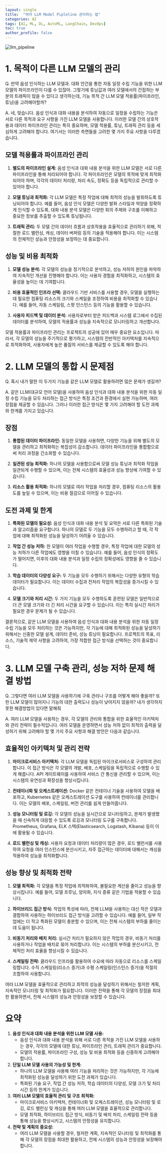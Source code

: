 ```yaml
---
layout: single
title:  "여러 LLM Model Pipleline 관리하는 법"
categories: AI
tags: [AI, ML, DL, AutoML, LangChain, DevOps]
toc: true
author_profile: false
---
```


![llm_pipeline]({{site.url}}/assets/images/2024-3-devstu/llm_pipeline.png)

# 1. 목적이 다른 LLM 모델의 관리

Q. 만약 음성 인식하는 LLM 모델과. 대화 안건을 통한 자동 일정 수립 기능을 위한 LLM 모델의 파이프라인이 다를 수 있잖아. 그렇기에 튜닝값과 여러 모델에서의 간접하는 부분의 트래픽이 많을 수 있다고 생각하는데, 기능 목적 간 LLM 모델 적용률(파이프라인, 튜닝)을 고려해야할까?


A. 네, 맞습니다. 음성 인식과 대화 내용을 분석하여 자동으로 일정을 수립하는 기능은 서로 다른 목적과 요구 사항을 가진 LLM 모델을 사용합니다. 이러한 모델 간의 상호작용과 데이터 파이프라인 관리는 특히 중요하며, 모델 적용률, 튜닝, 트래픽 관리 등을 세심하게 고려해야 합니다. 여기서는 이러한 측면들을 고려한 몇 가지 주요 사항을 다루겠습니다.

## 모델 적용률과 파이프라인 관리

1. **별도의 파이프라인 설계:** 음성 인식과 대화 내용 분석을 위한 LLM 모델은 서로 다른 파이프라인을 통해 처리되어야 합니다. 각 파이프라인은 모델의 목적에 맞게 최적화되어야 하며, 각각의 데이터 처리량, 처리 속도, 정확도 등을 독립적으로 관리할 수 있어야 합니다.
    
2. **모델 튜닝과 최적화:** 각 LLM 모델은 특정 작업에 대해 최적의 성능을 발휘하도록 튜닝되어야 합니다. 예를 들어, 음성 인식 모델은 다양한 발화 스타일과 억양을 정확하게 인식할 수 있도록, 대화 내용 분석 모델은 다양한 회의 주제와 구조를 이해하고 중요한 정보를 추출할 수 있도록 튜닝됩니다.
    
3. **트래픽 관리:** 두 모델 간의 데이터 흐름과 상호작용을 효율적으로 관리하기 위해, 적절한 로드 밸런싱, 캐싱, 데이터 버퍼링 등의 기술을 적용해야 합니다. 이는 시스템의 전체적인 성능과 안정성을 보장하는 데 중요합니다.
    

## 성능 및 비용 최적화

1. **모델 성능 분석:** 각 모델의 성능을 정기적으로 분석하고, 성능 저하의 원인을 파악하여 지속적인 개선을 진행해야 합니다. 이는 사용자 경험을 최적화하고, 시스템의 효율성을 높이는 데 기여합니다.
    
2. **비용 효율적인 인프라 선택:** 클라우드 기반 서비스를 사용할 경우, 모델을 실행하는 데 필요한 컴퓨팅 리소스의 크기와 스케일을 조정하여 비용을 최적화할 수 있습니다. 예를 들어, 자동 스케일링, 스팟 인스턴스 등의 기능을 활용할 수 있습니다.
    
3. **사용자 피드백 및 데이터 분석:** 사용자로부터 받은 피드백과 시스템 로그에서 수집된 데이터를 분석하여, 모델의 적용률과 성능을 지속적으로 모니터링하고 개선합니다.
    

모델 적용률과 파이프라인 관리는 프로젝트의 성공에 있어 매우 중요한 요소입니다. 따라서, 각 모델의 성능을 주기적으로 평가하고, 시스템의 전반적인 아키텍처를 지속적으로 최적화하여, 사용자에게 높은 품질의 서비스를 제공할 수 있도록 해야 합니다.


# 2. LLM 모델의 통합 시 문제점

Q. 혹시 내가 말한 이 두가지 기능을 같은 LLM 모델로 활용하려면 많은 문제가 생길까?

A. 같은 LLM(대규모 언어 모델)을 사용하여 음성 인식과 대화 내용 분석을 위한 자동 일정 수립 기능을 모두 처리하는 접근 방식은 특정 조건과 환경에서 실현 가능하며, 여러 장점을 제공할 수 있습니다. 그러나 이러한 접근 방식은 몇 가지 고려해야 할 도전 과제와 한계를 가지고 있습니다.

## 장점

1. **통합된 데이터 파이프라인:** 동일한 모델을 사용하면, 다양한 기능을 위해 별도의 모델을 관리하고 최적화하는 복잡성이 감소합니다. 데이터 파이프라인을 통합함으로써 처리 과정을 간소화할 수 있습니다.
    
2. **일관된 성능 최적화:** 하나의 모델을 사용함으로써 모델 성능 튜닝과 최적화 작업을 일관되게 수행할 수 있으며, 이는 전체 시스템의 효율성과 성능 향상에 기여할 수 있습니다.
    
3. **리소스 활용 최적화:** 하나의 모델로 여러 작업을 처리할 경우, 컴퓨팅 리소스의 활용도를 높일 수 있으며, 이는 비용 절감으로 이어질 수 있습니다.
    

## 도전 과제 및 한계

1. **특화된 모델의 필요성:** 음성 인식과 대화 내용 분석 및 요약은 서로 다른 특화된 기술과 알고리즘을 요구합니다. 하나의 모델로 두 기능을 모두 수행하려고 할 때, 각 작업에 대해 최적화된 성능을 달성하기 어려울 수 있습니다.
    
2. **작업 간 성능 저하:** 한 모델이 여러 작업을 수행할 경우, 특정 작업에 대한 모델의 성능 저하가 다른 작업에도 영향을 미칠 수 있습니다. 예를 들어, 음성 인식의 정확도가 떨어지면, 이후의 대화 내용 분석과 일정 수립의 정확성에도 영향을 줄 수 있습니다.
    
3. **학습 데이터의 다양성 요구:** 두 기능을 모두 수행하기 위해서는 다양한 유형의 학습 데이터가 필요합니다. 이는 데이터 수집과 전처리 작업의 복잡성을 증가시킬 수 있습니다.
    
4. **모델 크기와 처리 시간:** 두 가지 기능을 모두 수행하도록 훈련된 모델은 일반적으로 더 큰 모델 크기와 더 긴 처리 시간을 요구할 수 있습니다. 이는 특히 실시간 처리가 필요한 경우 문제가 될 수 있습니다.
    

결론적으로, 같은 LLM 모델을 사용하여 음성 인식과 대화 내용 분석을 위한 자동 일정 수립 기능을 모두 처리하는 것은 가능하지만, 각 기능에 대해 최적화된 성능을 달성하기 위해서는 신중한 모델 설계, 데이터 준비, 성능 튜닝이 필요합니다. 프로젝트의 목표, 리소스, 기술적 제약 사항을 고려하여, 가장 적합한 접근 방식을 선택하는 것이 중요합니다.


# 3. LLM 모델 구축 관리, 성능 저하 문제 해결 방법

Q. 그렇다면 여러 LLM 모델을 사용하기에 구축 관리나 구조를 어떻게 해야 좋을까? 또한 LLM 모델이 많아지니 기능의 대한 출력도나 성능이 낮아지지 않을까? 내가 생각하지 못한 해결방법이 있다면 말해줘

A. 여러 LLM 모델을 사용하는 경우, 각 모델의 관리와 통합을 위한 효율적인 아키텍처와 관리 전략이 필수적입니다. 여러 모델을 운영하면서 성능 저하 없이 최적의 출력을 달성하기 위해 고려해야 할 몇 가지 주요 사항과 해결 방안은 다음과 같습니다.

## 효율적인 아키텍처 및 관리 전략

1. **마이크로서비스 아키텍처:** 각 LLM 모델을 독립된 마이크로서비스로 구성하여 관리합니다. 이 접근 방식은 각 모델의 개발, 배포, 스케일링을 독립적으로 수행할 수 있게 해줍니다. API 게이트웨이를 사용하여 서비스 간 통신을 관리할 수 있으며, 이는 시스템의 유연성과 확장성을 향상시킵니다.
    
2. **컨테이너화 및 오케스트레이션:** Docker 같은 컨테이너 기술을 사용하여 모델을 배포하고, Kubernetes 같은 오케스트레이션 도구를 사용하여 컨테이너를 관리합니다. 이는 모델의 배포, 스케일링, 버전 관리를 쉽게 만들어줍니다.
    
3. **성능 모니터링 및 로깅:** 각 모델의 성능을 실시간으로 모니터링하고, 문제가 발생했을 때 신속하게 대응할 수 있도록 로깅과 모니터링 도구를 구축합니다. Prometheus, Grafana, ELK 스택(Elasticsearch, Logstash, Kibana) 등이 이에 활용될 수 있습니다.
    
4. **로드 밸런싱 및 캐싱:** 사용자 요청과 데이터 처리량이 많은 경우, 로드 밸런서를 사용하여 요청을 여러 인스턴스에 분산시키고, 자주 접근하는 데이터에 대해서는 캐싱을 적용하여 성능을 최적화합니다.
    

## 성능 향상 및 최적화 전략

1. **모델 최적화:** 각 모델을 특정 작업에 최적화하여, 불필요한 계산을 줄이고 성능을 향상시킵니다. 예를 들어, 모델 프루닝, 양자화, 지식 증류 같은 기법을 적용할 수 있습니다.
    
2. **하이브리드 접근 방식:** 작업의 특성에 따라, 전체 LLM을 사용하는 대신 작은 모델과 결합하여 사용하는 하이브리드 접근 방식을 고려할 수 있습니다. 예를 들어, 일부 작업에는 더 작고 특화된 모델이 충분할 수 있으며, 이는 전체 시스템의 부하를 줄이는 데 도움이 됩니다.
    
3. **비동기 처리와 배치 처리:** 실시간 처리가 필요하지 않은 작업의 경우, 비동기 처리를 사용하거나 작업을 배치로 묶어 처리합니다. 이는 시스템의 부하를 분산시키고, 전체적인 처리 효율을 향상시킬 수 있습니다.
    
4. **스케일링 전략:** 클라우드 인프라를 활용하여 수요에 따라 자동으로 리소스를 스케일링합니다. 수직 스케일링(리소스 증가)과 수평 스케일링(인스턴스 증가)을 적절히 조합하여 사용합니다.
    

여러 LLM 모델을 효율적으로 관리하고 최적의 성능을 달성하기 위해서는 철저한 계획, 지속적인 모니터링 및 최적화가 필요합니다. 이러한 전략을 통해 각 모델의 장점을 최대한 활용하면서, 전체 시스템의 성능과 안정성을 보장할 수 있습니다.



# 요약

1. **음성 인식과 대화 내용 분석을 위한 LLM 모델 사용:**
    - 음성 인식과 대화 내용 분석을 위해 서로 다른 목적을 가진 LLM 모델을 사용하는 경우, 각각의 모델에 대한 튜닝, 파이프라인 관리, 트래픽 관리가 중요합니다.
    - 모델의 적용률, 파이프라인 구성, 성능 및 비용 최적화 등을 신중하게 고려해야 합니다.
2. **단일 LLM 모델 사용의 가능성 및 한계:**
    - 하나의 LLM 모델을 사용해 여러 기능을 처리하는 것은 가능하지만, 각 기능에 최적화된 성능을 달성하기 위한 도전 과제가 있습니다.
    - 특화된 기술 요구, 작업 간 성능 저하, 학습 데이터의 다양성, 모델 크기 및 처리 시간 등의 한계가 있습니다.
3. **여러 LLM 모델의 효율적 관리 및 구조 최적화:**
    - 마이크로서비스 아키텍처, 컨테이너화 및 오케스트레이션, 성능 모니터링 및 로깅, 로드 밸런싱 및 캐싱을 통해 여러 LLM 모델을 효율적으로 관리합니다.
    - 모델 최적화, 하이브리드 접근 방식, 비동기 및 배치 처리, 스케일링 전략 등을 통해 성능을 향상시키고, 시스템의 안정성을 유지합니다.
4. **전략 및 계획의 중요성:**
    - 여러 LLM 모델을 사용할 경우, 철저한 계획, 지속적인 모니터링 및 최적화를 통해 각 모델의 장점을 최대한 활용하고, 전체 시스템의 성능과 안정성을 보장해야 합니다.
